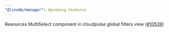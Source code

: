 ```yaml
---
"@linode/manager": Upcoming Features
---
```


Resources MultiSelect component in cloudpulse global filters view ([#10539](https://github.com/linode/manager/pull/10539))
